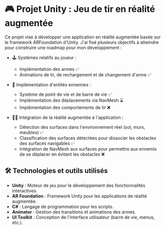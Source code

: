 # 🎮 Projet Unity : Jeu de tir en réalité augmentée
Ce projet vise à développer une application en réalité augmentée basée sur le framework ARFoundation d'Unity.
J'ai fixé plusieurs objectifs à atteindre pour construire une roadmap pour mon développement :

- 🕹️ Systèmes relatifs au joueur :
  - Implémentation des armes ✅
  - Animations de tir, de rechargement et de changement d'arme ✅

- 🔫 Implémentation d'entités ennemies :
  - Système de point de vie et de barre de vie ✅
  - Implémentation des déplacements via NavMesh ⌛
  - Implémentation des comportements de tir ❌

- 🤳🏼 Intégration de la réalité augmentée à l'application :
  - Détection des surfaces dans l'environnement réel (sol, murs, meubles) ✅
  - Classification des surfaces détectées pour dissocier les obstacles des surfaces navigables ✅
  - Intégration de NavMesh aux surfaces pour permettre aux ennemis de se déplacer en évitant les obstacles ❌

## 🛠️ Technologies et outils utilisés

- **Unity** : Moteur de jeu pour le développement des fonctionnalités interactives.
- **AR Foundation** : Framework Unity pour les applications de réalité augmentée.
- **C#** : Langage de programmation pour les scripts.
- **Animator** : Gestion des transitions et animations des armes.
- **UI Toolkit** : Conception de l'interface utilisateur (barre de vie, menus, etc.).

